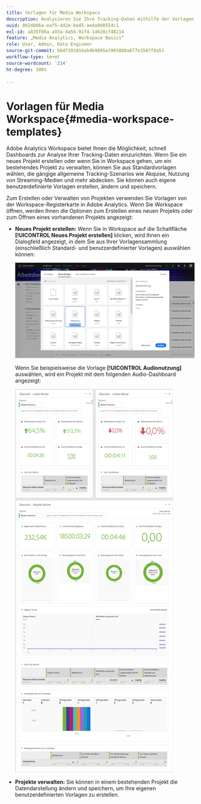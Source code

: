 ```yaml
---
title: Vorlagen für Media Workspace
description: Analysieren Sie Ihre Tracking-Daten mithilfe der Vorlagen von Media Workspace. Wählen Sie Standardvorlagen für Akquise oder Streaming-Medien aus oder erstellen Sie eigene benutzerdefinierte Vorlagen.
uuid: 0024b06a-eaf5-4d2e-be45-aeda9d0554c1
exl-id: a835f86a-a93a-4a56-91f4-14628cf48214
feature: „Media Analytics, Workspace Basics“
role: User, Admin, Data Engineer
source-git-commit: b6df391016ab4b9095e3993808a877e3587f0a51
workflow-type: tm+mt
source-wordcount: '214'
ht-degree: 100%

---
```


# Vorlagen für Media Workspace{#media-workspace-templates}

Adobe Analytics Workspace bietet Ihnen die Möglichkeit, schnell Dashboards zur Analyse Ihrer Tracking-Daten einzurichten. Wenn Sie ein neues Projekt erstellen oder wenn Sie in Workspace gehen, um ein bestehendes Projekt zu verwalten, können Sie aus Standardvorlagen wählen, die gängige allgemeine Tracking-Szenarios wie Akquise, Nutzung von Streaming-Medien und mehr abdecken. Sie können auch eigene benutzerdefinierte Vorlagen erstellen, ändern und speichern.

Zum Erstellen oder Verwalten von Projekten verwenden Sie Vorlagen von der Workspace-Registerkarte in Adobe Analytics. Wenn Sie Workspace öffnen, werden Ihnen die Optionen zum Erstellen eines neuen Projekts oder zum Öffnen eines vorhandenen Projekts angezeigt:

* **Neues Projekt erstellen:** Wenn Sie in Workspace auf die Schaltfläche **[!UICONTROL Neues Projekt erstellen]** klicken, wird Ihnen ein Dialogfeld angezeigt, in dem Sie aus Ihrer Vorlagensammlung (einschließlich Standard- und benutzerdefinierter Vorlagen) auswählen können:

   ![](assets/all-templates-audio.png)

   Wenn Sie beispielsweise die Vorlage **[!UICONTROL Audionutzung]** auswählen, wird ein Projekt mit dem folgenden Audio-Dashboard angezeigt:

   ![](assets/aa-workspace.png)

* **Projekte verwalten:** Sie können in einem bestehenden Projekt die Datendarstellung ändern und speichern, um Ihre eigenen benutzerdefinierten Vorlagen zu erstellen.
